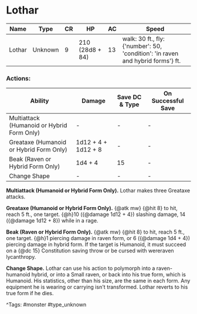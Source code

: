 # Lothar

| Name | Type | CR | HP | AC | Speed |
|------|------|----|----|----|-------|
| Lothar | Unknown | 9 | 210 (28d8 + 84) | 13 | walk: 30 ft., fly: {'number': 50, 'condition': 'in raven and hybrid forms'} ft. |

### Actions:

| Ability | Damage | Save DC & Type | On Successful Save |
|---------|--------|----------------|--------------------|
| Multiattack (Humanoid or Hybrid Form Only) | - | - | - |
| Greataxe (Humanoid or Hybrid Form Only) | 1d12 + 4 + 1d12 + 8 | - | - |
| Beak (Raven or Hybrid Form Only) | 1d4 + 4 | 15 | - |
| Change Shape | - | - | - |


**Multiattack (Humanoid or Hybrid Form Only).** Lothar makes three Greataxe attacks.

**Greataxe (Humanoid or Hybrid Form Only).** {@atk mw} {@hit 8} to hit, reach 5 ft., one target. {@h}10 ({@damage 1d12 + 4}) slashing damage, 14 ({@damage 1d12 + 8}) while in a rage.

**Beak (Raven or Hybrid Form Only).** {@atk mw} {@hit 8} to hit, reach 5 ft., one target. {@h}1 piercing damage in raven form, or 6 ({@damage 1d4 + 4}) piercing damage in hybrid form. If the target is Humanoid, it must succeed on a {@dc 15} Constitution saving throw or be cursed with wereraven lycanthropy.

**Change Shape.** Lothar can use his action to polymorph into a raven-humanoid hybrid, or into a Small raven, or back into his true form, which is Humanoid. His statistics, other than his size, are the same in each form. Any equipment he is wearing or carrying isn't transformed. Lothar reverts to his true form if he dies.

^Tags: #monster #type_unknown